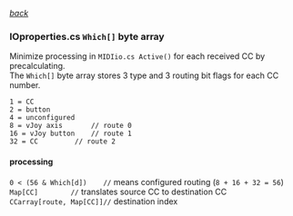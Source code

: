 [*back*](principles.md#run-time-operation)  
### IOproperties.cs `Which[]` byte array
Minimize processing in `MIDIio.cs Active()` for each received CC by precalculating.  
The `Which[]` byte array stores 3 type and 3 routing bit flags for each CC number.
```
1 = CC  
2 = button  
4 = unconfigured  
8 = vJoy axis		// route 0  
16 = vJoy button	// route 1  
32 = CC			// route 2  
```
#### processing
`0 < (56 & Which[d])	//` means configured routing (`8 + 16 + 32 = 56`)    
`Map[CC]		//` translates source CC to destination CC  
`CCarray[route, Map[CC]]//` destination index  


